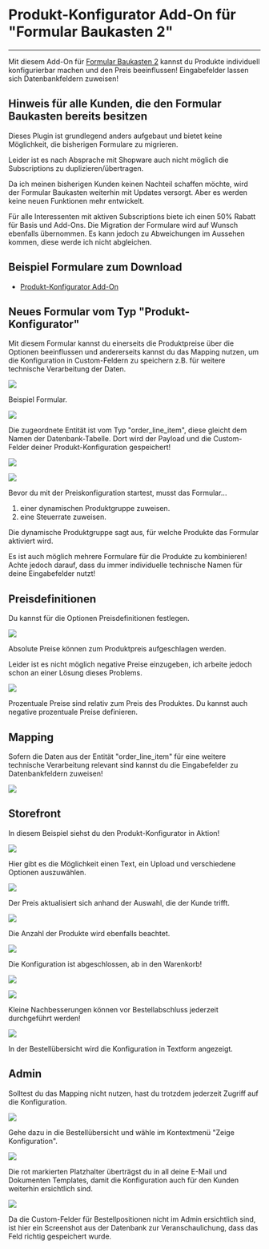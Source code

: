 # Produkt-Konfigurator Add-On für "Formular Baukasten 2"

---

Mit diesem Add-On für [Formular Baukasten 2](../MoorlForms/index.md) kannst du Produkte 
individuell konfigurierbar machen und den Preis beeinflussen! Eingabefelder lassen sich
Datenbankfeldern zuweisen!

## Hinweis für alle Kunden, die den Formular Baukasten bereits besitzen

Dieses Plugin ist grundlegend anders aufgebaut und bietet keine Möglichkeit, die bisherigen
Formulare zu migrieren.

Leider ist es nach Absprache mit Shopware auch nicht möglich die Subscriptions zu duplizieren/übertragen.

Da ich meinen bisherigen Kunden keinen Nachteil schaffen möchte, wird der Formular Baukasten
weiterhin mit Updates versorgt. Aber es werden keine neuen Funktionen mehr entwickelt.

Für alle Interessenten mit aktiven Subscriptions biete ich einen 50% Rabatt für Basis und Add-Ons. 
Die Migration der Formulare wird auf Wunsch ebenfalls übernommen.
Es kann jedoch zu Abweichungen im Aussehen kommen, diese werde ich nicht abgleichen.

## Beispiel Formulare zum Download

- [Produkt-Konfigurator Add-On](examples/custom-products-add-on.json)

## Neues Formular vom Typ "Produkt-Konfigurator"

Mit diesem Formular kannst du einerseits die Produktpreise über die Optionen beeinflussen und
andererseits kannst du das Mapping nutzen, um die Konfiguration in Custom-Feldern zu speichern
z.B. für weitere technische Verarbeitung der Daten.

![](images/fbcp-01.jpg)

Beispiel Formular.

![](images/fbcp-04.jpg)

Die zugeordnete Entität ist vom Typ "order_line_item", diese gleicht dem Namen der Datenbank-Tabelle.
Dort wird der Payload und die Custom-Felder deiner Produkt-Konfiguration gespeichert!

![](images/fbcp-02.jpg)

![](images/fbcp-03.jpg)

Bevor du mit der Preiskonfiguration startest, musst das Formular...

1. einer dynamischen Produktgruppe zuweisen.
2. eine Steuerrate zuweisen.

Die dynamische Produktgruppe sagt aus, für welche Produkte das Formular aktiviert wird.

Es ist auch möglich mehrere Formulare für die Produkte zu kombinieren! Achte jedoch darauf,
dass du immer individuelle technische Namen für deine Eingabefelder nutzt!

## Preisdefinitionen

Du kannst für die Optionen Preisdefinitionen festlegen.

![](images/fbcp-05.jpg)

Absolute Preise können zum Produktpreis aufgeschlagen werden.

Leider ist es nicht möglich negative Preise einzugeben, ich arbeite jedoch schon an einer Lösung dieses Problems.

![](images/fbcp-06.jpg)

Prozentuale Preise sind relativ zum Preis des Produktes. Du kannst auch negative prozentuale Preise definieren.

## Mapping

Sofern die Daten aus der Entität "order_line_item" für eine weitere technische Verarbeitung relevant sind 
kannst du die Eingabefelder zu Datenbankfeldern zuweisen!

![](images/fbcp-07.jpg)

## Storefront

In diesem Beispiel siehst du den Produkt-Konfigurator in Aktion!

![](images/fbcp-08.jpg)

Hier gibt es die Möglichkeit einen Text, ein Upload und verschiedene Optionen auszuwählen.

![](images/fbcp-09.jpg)

Der Preis aktualisiert sich anhand der Auswahl, die der Kunde trifft.

![](images/fbcp-10.jpg)

Die Anzahl der Produkte wird ebenfalls beachtet.

![](images/fbcp-11.jpg)

Die Konfiguration ist abgeschlossen, ab in den Warenkorb!

![](images/fbcp-12.jpg)

![](images/fbcp-13.jpg)

Kleine Nachbesserungen können vor Bestellabschluss jederzeit durchgeführt werden!

![](images/fbcp-14.jpg)

In der Bestellübersicht wird die Konfiguration in Textform angezeigt.

## Admin

Solltest du das Mapping nicht nutzen, hast du trotzdem jederzeit Zugriff auf die Konfiguration.

![](images/fbcp-15.jpg)

Gehe dazu in die Bestellübersicht und wähle im Kontextmenü "Zeige Konfiguration".

![](images/fbcp-16.jpg)

Die rot markierten Platzhalter überträgst du in all deine E-Mail und Dokumenten Templates, damit die 
Konfiguration auch für den Kunden weiterhin ersichtlich sind.

![](images/fbcp-17.jpg)

Da die Custom-Felder für Bestellpositionen nicht im Admin ersichtlich sind, ist hier ein Screenshot aus
der Datenbank zur Veranschaulichung, dass das Feld richtig gespeichert wurde.

